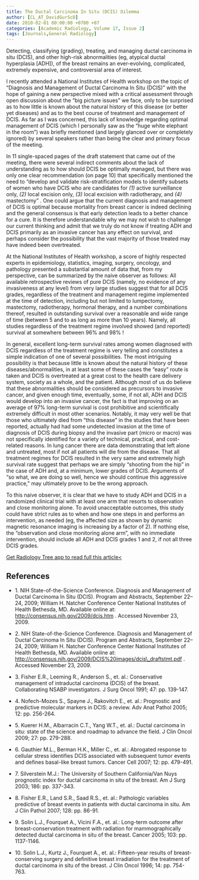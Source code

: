 ```yaml
---
title: The Ductal Carcinoma In Situ (DCIS) Dilemma
author: [CL_AT_DavidGurScD]
date: 2010-02-01 00:00:00 +0700 +07
categories: [Academic Radiology, Volume 17, Issue 2]
tags: [Journals,General Radiology]
---
```

Detecting, classifying (grading), treating, and managing ductal carcinoma in situ (DCIS), and other high-risk abnormalities (eg, atypical ductal hyperplasia \[ADH\]), of the breast remains an ever-evolving, complicated, extremely expensive, and controversial area of interest.

I recently attended a National Institutes of Health workshop on the topic of “Diagnosis and Management of Ductal Carcinoma In Situ (DCIS)” with the hope of gaining a new perspective mixed with a critical assessment through open discussion about the “big picture issues” we face, only to be surprised as to how little is known about the natural history of this disease (or better yet diseases) and as to the best course of treatment and management of DCIS. As far as I was concerned, this lack of knowledge regarding optimal management of DCIS (which I personally saw as the “huge white elephant in the room”) was briefly mentioned (and largely glanced over or completely ignored) by several speakers rather than being the clear and primary focus of the meeting.

In 11 single-spaced pages of the draft statement that came out of the meeting, there were several indirect comments about the lack of understanding as to how should DCIS be optimally managed, but there was only one clear recommendation (on page 10) that specifically mentioned the need to “develop and validate risk-stratification models to identify subsets of women who have DCIS who are candidates for _(1)_ active surveillance only, _(2)_ local excision only, _(3)_ local excision with radiotherapy, and _(4)_ mastectomy” . One could argue that the current diagnosis and management of DCIS is optimal because mortality from breast cancer is indeed declining and the general consensus is that early detection leads to a better chance for a cure. It is therefore understandable why we may not wish to challenge our current thinking and admit that we truly do not know if treating ADH and DCIS primarily as an invasive cancer has any effect on survival, and perhaps consider the possibility that the vast majority of those treated may have indeed been overtreated.

At the National Institutes of Health workshop, a score of highly respected experts in epidemiology, statistics, imaging, surgery, oncology, and pathology presented a substantial amount of data that, from my perspective, can be summarized by the naive observer as follows: All available retrospective reviews of pure DCIS (namely, no evidence of any invasiveness at any level) from very large studies suggest that for all DCIS grades, regardless of the treatment and management regime implemented at the time of detection, including but not limited to lumpectomy, mastectomy, radiotherapy, hormonal therapy, and a number combinations thereof, resulted in outstanding survival over a reasonable and wide range of time (between 5 and to as long as more than 10 years). Namely, all studies regardless of the treatment regime involved showed (and reported) survival at somewhere between 96% and 98% !

In general, excellent long-term survival rates among women diagnosed with DCIS regardless of the treatment regime is very telling and constitutes a simple indication of one of several possibilities. The most intriguing possibility is that because little is known about the natural history of these diseases/abnormalities, in at least some of these cases the “easy” route is taken and DCIS is overtreated at a great cost to the health care delivery system, society as a whole, and the patient. Although most of us do believe that these abnormalities should be considered as precursors to invasive cancer, and given enough time, eventually, some, if not all, ADH and DCIS would develop into an invasive cancer, the fact is that improving on an average of 97% long-term survival is cost prohibitive and scientifically extremely difficult in most other scenarios. Notably, it may very well be that those who ultimately died from “this disease” in the studies that have been reported, actually had had some undetected invasion at the time of diagnosis of DCIS during biopsy and the invasive part (micro or macro) was not specifically identified for a variety of technical, practical, and cost-related reasons. In lung cancer there are data demonstrating that left alone and untreated, most if not all patients will die from the disease. That all treatment regimes for DCIS resulted in the very same and extremely high survival rate suggest that perhaps we are simply “shooting from the hip” in the case of ADH and, at a minimum, lower grades of DCIS. Arguments of “so what, we are doing so well, hence we should continue this aggressive practice,” may ultimately prove to be the wrong approach.

To this naive observer, it is clear that we have to study ADH and DCIS in a randomized clinical trial with at least one arm that resorts to observation and close monitoring alone. To avoid unacceptable outcomes, this study could have strict rules as to when and how one steps in and performs an intervention, as needed (eg, the affected size as shown by dynamic magnetic resonance imaging is increasing by a factor of 2). If nothing else, the “observation and close monitoring alone arm”, with no immediate intervention, should include all ADH and DCIS grades 1 and 2, if not all three DCIS grades.

[Get Radiology Tree app to read full this article<](https://clinicalpub.com/app)

## References

- 1\.  NIH State-of-the-Science Conference. Diagnosis and Management of Ductal Carcinoma In Situ (DCIS). Program and Abstracts, September 22–24, 2009; William H. Natcher Conference Center National Institutes of Health Bethesda, MD. Available online at:  http://consensus.nih.gov/2009/dcis.htm  . Accessed November 23, 2009.


- 2\.  NIH State-of-the-Science Conference. Diagnosis and Management of Ductal Carcinoma In Situ (DCIS). Program and Abstracts, September 22–24, 2009; William H. Natcher Conference Center National Institutes of Health Bethesda, MD. Available online at:  http://consensus.nih.gov/2009/DCIS%20images/dcis\_draftstmt.pdf  . Accessed November 23, 2009.


- 3\. Fisher E.R., Leeming R., Anderson S., et. al.: Conservative management of intraductal carcinoma (DCIS) of the breast. Collaborating NSABP investigators. J Surg Oncol 1991; 47: pp. 139-147.


- 4\. Nofech-Mozes S., Spayne J., Rakovitch E., et. al.: Prognostic and predictive molecular markers in DCIS: a review. Adv Anat Pathol 2005; 12: pp. 256-264.


- 5\. Kuerer H.M., Albarracin C.T., Yang W.T., et. al.: Ductal carcinoma in situ: state of the science and roadmap to advance the field. J Clin Oncol 2009; 27: pp. 279-288.


- 6\. Gauthier M.L., Berman H.K., Miller C., et. al.: Abrogated response to cellular stress identifies DCIS associated with subsequent tumor events and defines basal-like breast tumors. Cancer Cell 2007; 12: pp. 479-491.


- 7\. Silverstein M.J.: The University of Southern California/Van Nuys prognostic index for ductal carcinoma in situ of the breast. Am J Surg 2003; 186: pp. 337-343.


- 8\. Fisher E.R., Land S.R., Saad R.S., et. al.: Pathologic variables predictive of breast events in patients with ductal carcinoma in situ. Am J Clin Pathol 2007; 128: pp. 86-91.


- 9\. Solin L.J., Fourquet A., Vicini F.A., et. al.: Long-term outcome after breast-conservation treatment with radiation for mammographically detected ductal carcinoma in situ of the breast. Cancer 2005; 103: pp. 1137-1146.


- 10\. Solin L.J., Kurtz J., Fourquet A., et. al.: Fifteen-year results of breast-conserving surgery and definitive breast irradiation for the treatment of ductal carcinoma in situ of the breast. J Clin Oncol 1996; 14: pp. 754-763.